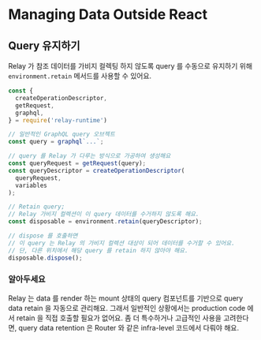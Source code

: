 # Managing Data Outside React

## Query 유지하기

Relay 가 참조 데이터를 가비지 컬렉팅 하지 않도록 query 를 수동으로 유지하기 위해 `environment.retain` 메서드를 사용할 수 있어요.

```typescript
const {
  createOperationDescriptor,
  getRequest,
  graphql,
} = require('relay-runtime')

// 일반적인 GraphQL query 오브젝트
const query = graphql`...`;

// query 를 Relay 가 다루는 방식으로 가공하여 생성해요
const queryRequest = getRequest(query);
const queryDescriptor = createOperationDescriptor(
  queryRequest,
  variables
);

// Retain query; 
// Relay 가비지 컬렉션이 이 query 데이터를 수거하지 않도록 해요.
const disposable = environment.retain(queryDescriptor);

// dispose 를 호출하면
// 이 query 는 Relay 의 가비지 컬렉션 대상이 되어 데이터를 수거할 수 있어요.
// 단, 다른 위치에서 해당 query 를 retain 하지 않아야 해요.
disposable.dispose();
```

### 알아두세요
Relay 는 data 를 render 하는 mount 상태의 query 컴포넌트를 기반으로 query data retain 을 자동으로 관리해요.
그래서 일반적인 상황에서는 production code 에서 retain 을 직접 호출할 필요가 없어요.
좀 더 특수하거나 고급적인 사용을 고려한다면, query data retention 은 Router 와 같은 infra-level 코드에서 다뤄야 해요.